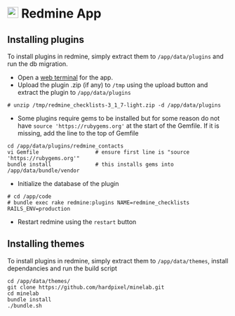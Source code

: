 # <img src="/documentation/img/redmine-logo.png" width="25px"> Redmine App

## Installing plugins

To install plugins in redmine, simply extract them to `/app/data/plugins`
and run the db migration.

* Open a [web terminal](/documentation/apps/#web-terminal)
for the app.
* Upload the plugin .zip (if any) to `/tmp` using the upload button
and extract the plugin to `/app/data/plugins`

```
# unzip /tmp/redmine_checklists-3_1_7-light.zip -d /app/data/plugins
```

* Some plugins require gems to be installed but for some reason do not have
`source 'https://rubygems.org'` at the start of the Gemfile. If it is missing,
add the line to the top of Gemfile

```
cd /app/data/plugins/redmine_contacts
vi Gemfile                  # ensure first line is "source 'https://rubygems.org'"
bundle install              # this installs gems into /app/data/bundle/vendor
```

* Initialize the database of the plugin

```
# cd /app/code
# bundle exec rake redmine:plugins NAME=redmine_checklists RAILS_ENV=production
```

* Restart redmine using the `restart` button

## Installing themes

To install plugins in redmine, simply extract them to `/app/data/themes`,
install dependancies and run the build script

```
cd /app/data/themes/
git clone https://github.com/hardpixel/minelab.git
cd minelab
bundle install
./bundle.sh
```


